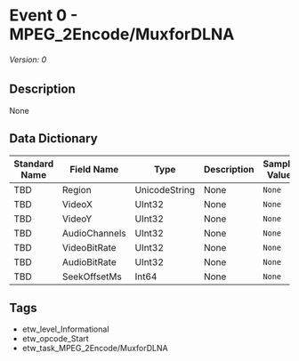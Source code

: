 # Event 0 - MPEG_2Encode/MuxforDLNA
###### Version: 0

## Description
None

## Data Dictionary
|Standard Name|Field Name|Type|Description|Sample Value|
|---|---|---|---|---|
|TBD|Region|UnicodeString|None|`None`|
|TBD|VideoX|UInt32|None|`None`|
|TBD|VideoY|UInt32|None|`None`|
|TBD|AudioChannels|UInt32|None|`None`|
|TBD|VideoBitRate|UInt32|None|`None`|
|TBD|AudioBitRate|UInt32|None|`None`|
|TBD|SeekOffsetMs|Int64|None|`None`|

## Tags
* etw_level_Informational
* etw_opcode_Start
* etw_task_MPEG_2Encode/MuxforDLNA